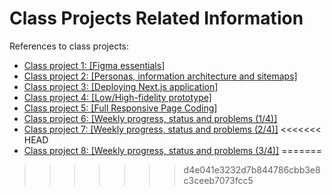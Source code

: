 # Class Projects Related Information

References to class projects:

- [Class project 1: [Figma essentials]](/class-projects/class-project-1/)
- [Class project 2: [Personas, information architecture and sitemaps]](/class-projects/class-project-2/)
- [Class project 3: [Deploying Next.js application]](/class-projects/class-project-3/)
- [Class project 4: [Low/High-fidelity prototype]](/class-projects/class-project-4/)
- [Class project 5: [Full Responsive Page Coding]](/class-projects/class-project-5/)
- [Class project 6: [Weekly progress, status and problems (1/4)]](/class-projects/class-project-6/)
- [Class project 7: [Weekly progress, status and problems (2/4)]](/class-projects/class-project-7/)
<<<<<<< HEAD
- [Class project 8: [Weekly progress, status and problems (3/4)]](/class-projects/class-project-8/)
=======
>>>>>>> d4e041e3232d7b844786cbb3e8c3ceeb7073fcc5
